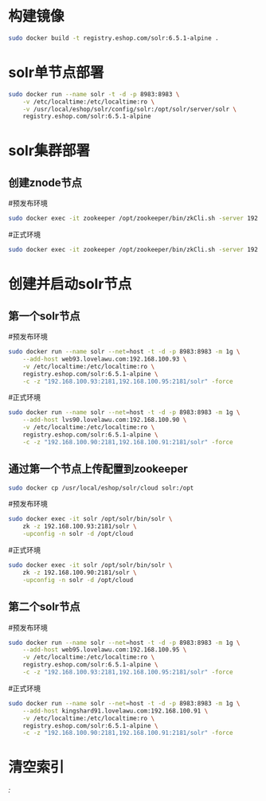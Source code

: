 构建镜像
======

```Bash
sudo docker build -t registry.eshop.com/solr:6.5.1-alpine .
```

solr单节点部署
====
```bash
sudo docker run --name solr -t -d -p 8983:8983 \
    -v /etc/localtime:/etc/localtime:ro \
    -v /usr/local/eshop/solr/config/solr:/opt/solr/server/solr \
    registry.eshop.com/solr:6.5.1-alpine
```

solr集群部署
====

创建znode节点
------

#预发布环境
```Bash
sudo docker exec -it zookeeper /opt/zookeeper/bin/zkCli.sh -server 192.168.100.93:2181 create /solr "solr"
```

#正式环境
```Bash
sudo docker exec -it zookeeper /opt/zookeeper/bin/zkCli.sh -server 192.168.100.90:2181 create /solr "solr"
```

创建并启动solr节点
======

第一个solr节点
------

#预发布环境
```Bash
sudo docker run --name solr --net=host -t -d -p 8983:8983 -m 1g \
    --add-host web93.lovelawu.com:192.168.100.93 \
    -v /etc/localtime:/etc/localtime:ro \
    registry.eshop.com/solr:6.5.1-alpine \
    -c -z "192.168.100.93:2181,192.168.100.95:2181/solr" -force
```

#正式环境
```Bash
sudo docker run --name solr --net=host -t -d -p 8983:8983 -m 1g \
    --add-host lvs90.lovelawu.com:192.168.100.90 \
    -v /etc/localtime:/etc/localtime:ro \
    registry.eshop.com/solr:6.5.1-alpine \
    -c -z "192.168.100.90:2181,192.168.100.91:2181/solr" -force
```

通过第一个节点上传配置到zookeeper
------
```bash
sudo docker cp /usr/local/eshop/solr/cloud solr:/opt
```

#预发布环境
```Bash
sudo docker exec -it solr /opt/solr/bin/solr \
    zk -z 192.168.100.93:2181/solr \
    -upconfig -n solr -d /opt/cloud
```

#正式环境
```Bash
sudo docker exec -it solr /opt/solr/bin/solr \
    zk -z 192.168.100.90:2181/solr \
    -upconfig -n solr -d /opt/cloud
```

第二个solr节点
------

#预发布环境
```Bash
sudo docker run --name solr --net=host -t -d -p 8983:8983 -m 1g \
    --add-host web95.lovelawu.com:192.168.100.95 \
    -v /etc/localtime:/etc/localtime:ro \
    registry.eshop.com/solr:6.5.1-alpine \
    -c -z "192.168.100.93:2181,192.168.100.95:2181/solr" -force
```

#正式环境
```Bash
sudo docker run --name solr --net=host -t -d -p 8983:8983 -m 1g \
    --add-host kingshard91.lovelawu.com:192.168.100.91 \
    -v /etc/localtime:/etc/localtime:ro \
    registry.eshop.com/solr:6.5.1-alpine \
    -c -z "192.168.100.90:2181,192.168.100.91:2181/solr" -force
```

清空索引
======
<delete><query>*:*</query></delete><commit/>
